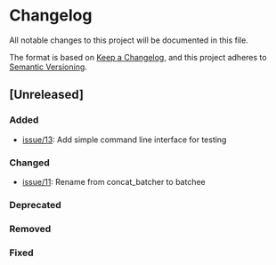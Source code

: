 # Changelog
All notable changes to this project will be documented in this file.

The format is based on [Keep a Changelog](https://keepachangelog.com/en/1.0.0/),
and this project adheres to [Semantic Versioning](https://semver.org/spec/v2.0.0.html).

## [Unreleased]

### Added
- [issue/13](https://github.com/danielfromearth/batchee/issues/13): Add simple command line interface for testing
### Changed
- [issue/11](https://github.com/danielfromearth/batchee/issues/11): Rename from concat_batcher to batchee
### Deprecated
### Removed
### Fixed
